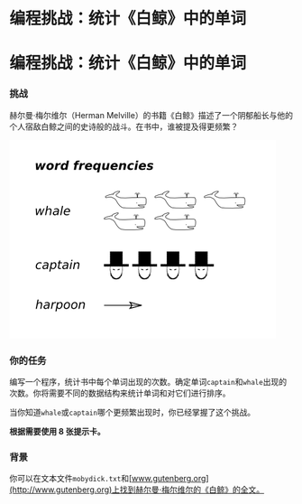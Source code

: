 # 编程挑战：统计《白鲸》中的单词

# 编程挑战：统计《白鲸》中的单词

### 挑战

赫尔曼·梅尔维尔（Herman Melville）的书籍《白鲸》描述了一个阴郁船长与他的个人宿敌白鲸之间的史诗般的战斗。在书中，谁被提及得更频繁？

![《白鲸》单词统计](img/mobydick_count.png)

### 你的任务

编写一个程序，统计书中每个单词出现的次数。确定单词`captain`和`whale`出现的次数。你将需要不同的数据结构来统计单词和对它们进行排序。

当你知道`whale`或`captain`哪个更频繁出现时，你已经掌握了这个挑战。

**根据需要使用 8 张提示卡。**

### 背景

你可以在文本文件`mobydick.txt`和[www.gutenberg.org](http://www.gutenberg.org)上找到赫尔曼·梅尔维尔的《白鲸》的全文。
